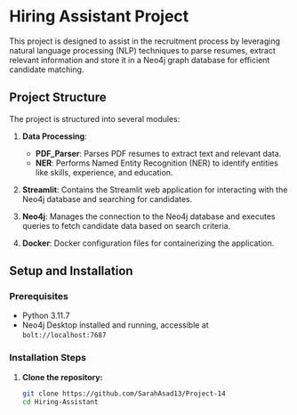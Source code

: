 # Hiring Assistant Project

This project is designed to assist in the recruitment process by leveraging natural language processing (NLP) techniques to parse resumes, extract relevant information and store it in a Neo4j graph database for efficient candidate matching.

## Project Structure

The project is structured into several modules:

1. **Data Processing**:
   - **PDF_Parser**: Parses PDF resumes to extract text and relevant data.
   - **NER**: Performs Named Entity Recognition (NER) to identify entities like skills, experience, and education.

2. **Streamlit**: Contains the Streamlit web application for interacting with the Neo4j database and searching for candidates.

3. **Neo4j**: Manages the connection to the Neo4j database and executes queries to fetch candidate data based on search criteria.

4. **Docker**: Docker configuration files for containerizing the application.

## Setup and Installation

### Prerequisites

- Python 3.11.7
- Neo4j Desktop installed and running, accessible at `bolt://localhost:7687`

### Installation Steps

1. **Clone the repository:**

   ```bash
   git clone https://github.com/SarahAsad13/Project-14
   cd Hiring-Assistant
